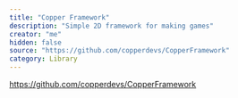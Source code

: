 ```yaml
---
title: "Copper Framework"
description: "Simple 2D framework for making games"
creator: "me"
hidden: false
source: "https://github.com/copperdevs/CopperFramework"
category: Library
---
```


https://github.com/copperdevs/CopperFramework
